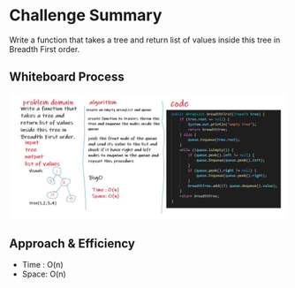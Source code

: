 # Challenge Summary
Write a function that takes a tree and return list of values inside this tree in Breadth First order.

## Whiteboard Process
![tree-breadth-first](tree-breadth-first.jpg)

## Approach & Efficiency
- Time : O(n)
- Space: O(n)

